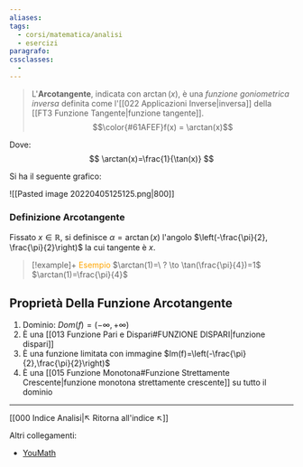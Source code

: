 ```yaml
---
aliases:
tags:
  - corsi/matematica/analisi
  - esercizi
paragrafo:
cssclasses:
  -
---
```

>L'**Arcotangente**, indicata con $\arctan(x)$, è una *funzione goniometrica inversa* definita come l'[[022 Applicazioni Inverse|inversa]] della [[FT3 Funzione Tangente|funzione tangente]].
>$$\color{#61AFEF}f(x) = \arctan(x)$$


Dove:
$$
\arctan(x)=\frac{1}{\tan(x)}
$$


Si ha il seguente grafico:

![[Pasted image 20220405125125.png|800]]

### Definizione Arcotangente
Fissato $x\in\mathbb{R}$, si definisce $\alpha=\arctan(x)$ l'angolo $\left(-\frac{\pi}{2}, \frac{\pi}{2}\right)$ la cui tangente è $x$.

> [!example]+ <font color="orange">Esempio</font>
>$\arctan(1)=\ ? \to \tan(\frac{\pi}{4})=1$
>$\arctan(1)=\frac{\pi}{4}$

## Proprietà Della Funzione Arcotangente
1. Dominio: $Dom(f)=(-\infty, +\infty)$
2. È una [[013 Funzione Pari e Dispari#FUNZIONE DISPARI|funzione dispari]]
3. È una funzione limitata con immagine $Im(f)=\left(-\frac{\pi}{2},\frac{\pi}{2}\right)$
4. È una [[015 Funzione Monotona#Funzione Strettamente Crescente|funzione monotona strettamente crescente]] su tutto il dominio


___
[[000 Indice Analisi|↖ Ritorna all'indice ↖]]

Altri collegamenti: 
- [YouMath](https://www.youmath.it/lezioni/analisi-matematica/le-funzioni-elementari-e-le-loro-proprieta/377-arcotangente.html)